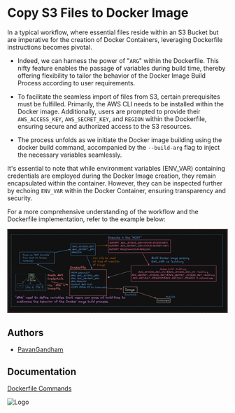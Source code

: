 
# Copy S3 Files to Docker Image

In a typical workflow, where essential files reside within an S3 Bucket but are imperative for the creation of Docker Containers, leveraging Dockerfile instructions becomes pivotal.

- Indeed, we can harness the power of "`ARG`" within the Dockerfile. This nifty feature enables the passage of variables during build time, thereby offering flexibility to tailor the behavior of the Docker Image Build Process according to user requirements.

- To facilitate the seamless import of files from S3, certain prerequisites must be fulfilled. Primarily, the AWS CLI needs to be installed within the Docker image. Additionally, users are prompted to provide their `AWS_ACCESS_KEY`, `AWS_SECRET_KEY`, and `REGION` within the Dockerfile, ensuring secure and authorized access to the S3 resources.


- The process unfolds as we initiate the Docker image building using the docker build command, accompanied by the `--build-arg` flag to inject the necessary variables seamlessly.

It's essential to note that while environment variables (ENV_VAR) containing credentials are employed during the Docker Image creation, they remain encapsulated within the container. However, they can be inspected further by echoing `ENV_VAR` within the Docker Container, ensuring transparency and security.

For a more comprehensive understanding of the workflow and the Dockerfile implementation, refer to the example below:

![Screenshot](workflow.jpeg)



## Authors

- [PavanGandham](https://linktr.ee/venkatasaipavanGandham)


## Documentation

[Dockerfile Commands](https://docs.docker.com/reference/dockerfile/)


![Logo](https://miro.medium.com/v2/resize:fit:600/0*nX1z5vaygpdwyukK.jpeg)

